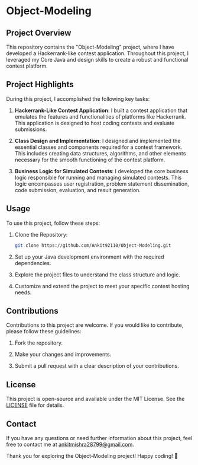 # Object-Modeling

## Project Overview

This repository contains the "Object-Modeling" project, where I have developed a Hackerrank-like contest application. Throughout this project, I leveraged my Core Java and design skills to create a robust and functional contest platform.

## Project Highlights

During this project, I accomplished the following key tasks:

1. **Hackerrank-Like Contest Application**: I built a contest application that emulates the features and functionalities of platforms like Hackerrank. This application is designed to host coding contests and evaluate submissions.

2. **Class Design and Implementation**: I designed and implemented the essential classes and components required for a contest framework. This includes creating data structures, algorithms, and other elements necessary for the smooth functioning of the contest platform.

3. **Business Logic for Simulated Contests**: I developed the core business logic responsible for running and managing simulated contests. This logic encompasses user registration, problem statement dissemination, code submission, evaluation, and result generation.

## Usage

To use this project, follow these steps:

1. Clone the Repository:

   ```bash
   git clone https://github.com/Ankit92110/Object-Modeling.git
   ```

2. Set up your Java development environment with the required dependencies.

3. Explore the project files to understand the class structure and logic.

4. Customize and extend the project to meet your specific contest hosting needs.

## Contributions

Contributions to this project are welcome. If you would like to contribute, please follow these guidelines:

1. Fork the repository.

2. Make your changes and improvements.

3. Submit a pull request with a clear description of your contributions.

## License

This project is open-source and available under the MIT License. See the [LICENSE](LICENSE) file for details.

## Contact

If you have any questions or need further information about this project, feel free to contact me at [ankitmishra28799@gmail.com](ankitmishra28799@gmail.com).


Thank you for exploring the Object-Modeling project! Happy coding! 🚀
